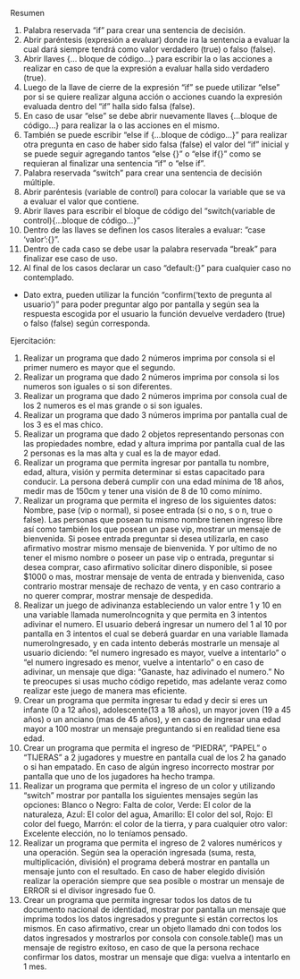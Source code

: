 Resumen
1.	Palabra reservada “if” para crear una sentencia de decisión.
2.	Abrir paréntesis (expresión a evaluar) donde ira la sentencia a evaluar la cual dará siempre tendrá como valor verdadero (true) o falso (false).
3.	Abrir llaves {… bloque de código…} para escribir la o las acciones a realizar en caso de que la expresión a evaluar halla sido verdadero (true).
4.	Luego de la llave de cierre de la expresión “if” se puede utilizar “else” por si se quiere realizar alguna acción o acciones cuando la expresión evaluada dentro del “if” halla sido falsa (false).
5.	En caso de usar “else” se debe abrir nuevamente llaves {…bloque de código…} para realizar la o las acciones en el mismo.
6.	También se puede escribir “else if {…bloque de código…}” para realizar otra pregunta en caso de haber sido falsa (false) el valor del “if” inicial y se puede seguir agregando tantos “else {}” o “else if{}” como se requieran al finalizar una sentencia “if” o “else if”.
7.	Palabra reservada “switch” para crear una sentencia de decisión múltiple.
8.	Abrir paréntesis (variable de control) para colocar la variable que se va a evaluar el valor que contiene.
9.	Abrir llaves para escribir el bloque de código del “switch(variable de control){…bloque de código…}”
10.	Dentro de las llaves se definen los casos literales a evaluar: ”case ‘valor’:{}”.
11.	Dentro de cada caso se debe usar la palabra reservada “break” para finalizar ese caso de uso.
12.	Al final de los casos declarar un caso “default:{}” para cualquier caso no contemplado.
-	Dato extra, pueden utilizar la función “confirm(‘texto de pregunta al usuario’)” para poder preguntar algo por pantalla y según sea la respuesta escogida por el usuario la función devuelve verdadero (true) o falso (false) según corresponda.

Ejercitación:
1.	Realizar un programa que dado 2 números imprima por consola si el primer numero es mayor que el segundo.
2.	Realizar un programa que dado 2 números imprima por consola si los numeros son iguales o si son diferentes.
3.	Realizar un programa que dado 2 números imprima por consola cual de los 2 numeros es el mas grande o si son iguales.
4.	Realizar un programa que dado 3 números imprima por pantalla cual de los 3 es el mas chico.
5.	Realizar un programa que dado 2 objetos representando personas con las propiedades nombre, edad y altura imprima por pantalla cual de las 2 personas es la mas alta y cual es la de mayor edad.
6.	Realizar un programa que permita ingresar por pantalla tu nombre, edad, altura, visión y permita determinar si estas capacitado para conducir. La persona deberá cumplir con una edad mínima de 18 años, medir mas de 150cm y tener una visión de 8 de 10 como mínimo.
7.	Realizar un programa que permita el ingreso de los siguientes datos: Nombre, pase (vip o normal), si posee entrada (si o no, s o n, true o false). Las personas que posean tu mismo nombre tienen ingreso libre así como también los que posean un pase vip, mostrar un mensaje de bienvenida. Si posee entrada preguntar si desea utilizarla, en caso afirmativo mostrar mismo mensaje de bienvenida. Y por ultimo de no tener el mismo nombre o poseer un pase vip o entrada, preguntar si desea comprar, caso afirmativo solicitar dinero disponible, si posee $1000 o mas, mostrar mensaje de venta de entrada y bienvenida, caso contrario mostrar mensaje de rechazo de venta, y en caso contrario a no querer comprar, mostrar mensaje de despedida.
8.	Realizar un juego de adivinanza estableciendo un valor entre 1 y 10 en una variable llamada numeroIncognita y que permita en 3 intentos adivinar el numero. El usuario deberá ingresar un numero del 1 al 10 por pantalla en 3 intentos el cual se deberá guardar en una variable llamada numeroIngresado, y en cada intento deberás mostrarle un mensaje al usuario diciendo: “el numero ingresado es mayor, vuelve a intentarlo” o “el numero ingresado es menor, vuelve a intentarlo” o en caso de adivinar, un mensaje que diga: “Ganaste, haz adivinado el numero.” No te preocupes si usas mucho código repetido, mas adelante veraz como realizar este juego de manera mas eficiente.
9.	Crear un programa que permita ingresar tu edad y decir si eres un infante (0 a 12 años), adolescente(13 a 18 años), un mayor joven (19 a 45 años) o un anciano (mas de 45 años), y en caso de ingresar una edad mayor a 100 mostrar un mensaje preguntando si en realidad tiene esa edad.
10.	Crear un programa que permita el ingreso de “PIEDRA”, “PAPEL” o “TIJERAS” a 2 jugadores y muestre en pantalla cual de los 2 ha ganado o si han empatado. En caso de algún ingreso incorrecto mostrar por pantalla que uno de los jugadores ha hecho trampa.
11.	Realizar un programa que permita el ingreso de un color y utilizando “switch” mostrar por pantalla los siguientes mensajes según las opciones: Blanco o Negro: Falta de color, Verde: El color de la naturaleza, Azul: El color del agua, Amarillo: El color del sol, Rojo: El color del fuego, Marrón: el color de la tierra, y para cualquier otro valor: Excelente elección, no lo teníamos pensado.
12.	Realizar un programa que permita el ingreso de 2 valores numéricos y una operación. Según sea la operación ingresada (suma, resta, multiplicación, división) el programa deberá mostrar en pantalla un mensaje junto con el resultado. En caso de haber elegido división realizar la operación siempre que sea posible o mostrar un mensaje de ERROR si el divisor ingresado fue 0.
13.	Crear un programa que permita ingresar todos los datos de tu documento nacional de identidad, mostrar por pantalla un mensaje que imprima todos los datos ingresados y pregunte si están correctos los mismos. En caso afirmativo, crear un objeto llamado dni con todos los datos ingresados y mostrarlos por consola con console.table() mas un mensaje de registro exitoso, en caso de que la persona rechace confirmar los datos, mostrar un mensaje que diga: vuelva a intentarlo en 1 mes.
